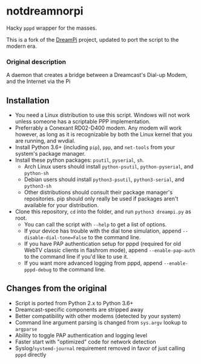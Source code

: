 # notdreamnorpi

Hacky `pppd` wrapper for the masses.

This is a fork of the [DreamPi](https://github.com/Kazade/dreampi) project, updated to port the script to the modern era.

### Original description

A daemon that creates a bridge between a Dreamcast's Dial-up Modem, and the Internet via the Pi

## Installation

* You need a Linux distribution to use this script. Windows will not work unless someone has a scriptable PPP implementation.
* Preferrably a Conexant RD02-D400 modem. Any modem will work however, as long as it is recognizable by both the Linux kernel that you are running, and wvdial.
* Install Python 3.6+ (including `pip`), `ppp`, and `net-tools` from your system's package manager.
* Install these python packages: `psutil`, `pyserial`, `sh`.
  * Arch Linux users should install `python-psutil`, `python-pyserial`, and `python-sh`
  * Debian users should install `python3-psutil`, `python3-serial`, and `python3-sh`
  * Other distributions should consult their package manager's repositories. pip should only really be used if packages aren't available for your distribution.
* Clone this repository, `cd` into the folder, and run `python3 dreampi.py` as root.
  * You can call the script with `--help` to get a list of options. 
  * If your device has trouble with the dial tone simulation, append `--disable-dial-tone=False` to the command line.
  * If you have PAP authentication setup for pppd (required for old WebTV classic clients in flashrom mode), append `--enable-pap-auth` to the command line if you'd like to use it.
  * If you want more advanced logging from pppd, append `--enable-pppd-debug` to the command line.

## Changes from the original

* Script is ported from Python 2.x to Python 3.6+
* Dreamcast-specific components are stripped away
* Better compatibility with other modems (detected by your system)
* Command line argument parsing is changed from `sys.argv` lookup to `argparse`
* Ability to toggle PAP authentication and logging level
* Faster start with "optimized" code for network detection
* Syslog/`systemd-journal` requirement removed in favor of just calling `pppd` directly